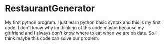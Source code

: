 # RestaurantGenerator
My first python program.
I just learn python basic syntax and this is my first code.
I don't know why im thinking of this code maybe because my girlfriend and I always don't know where to eat when we are on date. 
So I think maybe this code can solve our problem.
